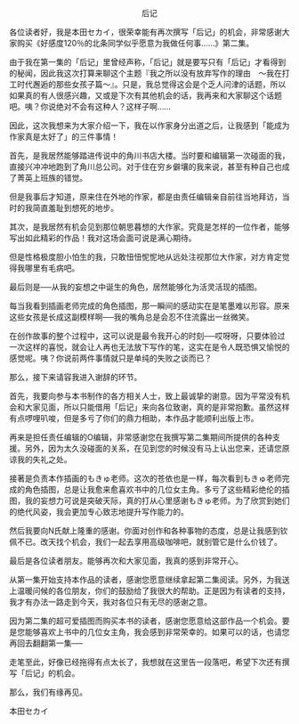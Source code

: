 <p align="center">后记</p>

各位读者好，我是本田セカイ，很荣幸能有再次撰写「后记」的机会，非常感谢大家购买《好感度120％的北条同学似乎愿意为我做任何事……》第二集。

由于我在第一集的「后记」里曾经声称，「后记」就是要写只有「后记」才看得到的秘闻，因此我这次打算来聊这个主题『我之所以没有放弃写作的理由　～我在打工时代邂逅的那些女孩子篇～』。只是，我总觉得这会是个乏人问津的话题，所以如果真的有人很感兴趣，又或是下次有其他机会的话，我再来和大家聊这个话题吧。咦？你说绝对不会有这种人？这样子啊……

因此，这次我想来为大家介绍一下，我在以作家身分出道之后，让我感到「能成为作家真是太好了」的三件事情！

首先，是我居然能够踏进传说中的角川书店大楼。当时要和编辑第一次碰面的我，直接兴冲冲地跑到了角川总公司。对于住在穷乡僻壤的我来说，甚至有种自己也成了菁英上班族的错觉。

但是我事后才知道，原来住在外地的作家，都是由责任编辑亲自前往当地拜访，当时的我简直羞耻到想死的地步。

其次，是我居然有机会见到那位朝思暮想的大作家。究竟是怎样的一位作者，能够写出如此精彩的作品！我对这场会面可说是满心期待。

但是性格极度胆小怕生的我，只敢忸忸怩怩地从远处注视那位大作家，对方肯定觉得我哪里有毛病吧。

最后则是──从我的妄想之中诞生的角色，居然能够化为活灵活现的插图。

每当我看到插画老师完成的角色插图，那一瞬间的感动实在是笔墨难以形容。原来这些女孩是长成这副模样啊──我的嘴角总是会忍不住流露出一丝微笑。

在创作故事的整个过程中，这可以说是最令我开心的时刻──哎呀呀，只要体验过一次这样的喜悦，就会让人再也无法放下写作的笔，这实在是令人既恐惧又愉悦的感觉呢。咦？你说前两件事情就只是单纯的失败之谈而已？

那么，接下来请容我进入谢辞的环节。

首先，我要向参与本书制作的各方相关人士，致上最诚挚的谢意。因为平常没有机会和大家见面，所以只能借用「后记」来向各位致谢，真的是非常抱歉。虽然这样有点啰哩叭唆，但是多亏了你们的鼎力相助，本作品才能顺利出版上市。

再来是担任责任编辑的O编辑，非常感谢您在我撰写第二集期间所提供的各种支援。另外，因为太久没碰面的关系，在见到您的时候没有马上认出您来，还请您原谅我的失礼之处。

接著是负责本作插画的もきゅ老师。这次的苍依也是一样，每次看到もきゅ老师完成的角色插图，总是让我愈来愈喜欢书中的几位女主角。多亏了这些精彩绝伦的插图，我的妄想力可说是突破天际，真的打从心里感谢もきゅ老师。为了欣赏到她们的绝代风姿，我会更加专心致志地提升写作能力的。

然后我要向N氏献上隆重的感谢。你面对创作和各种事物的态度，总是让我感到钦佩不已。改天找个机会，我们一起去享用高级咖啡吧，就别管它是什么价钱了。

最后是各位读者朋友。能够再次和大家见面，我真的感到非常开心。

从第一集开始支持本作品的读者，感谢您愿意继续拿起第二集阅读。另外，为我送上温暖问候的各位朋友，你们的鼓励给了我很大的帮助。正是因为有读者的支持，我才有办法一路走到今天，我对各位只有无尽的感谢之意。

因为第二集的超可爱插图而购买本书的读者，感谢您愿意给这部作品一个机会。要是您能够喜欢上书中的几位女主角，我会感到非常荣幸的。如果可以的话，也请您再回去翻翻第一集──

走笔至此，好像已经拖得有点太长了，我想就在这里告一段落吧，希望下次还有撰写「后记」的机会。

那么，我们有缘再见。

本田セカイ

